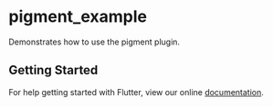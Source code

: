# pigment_example

Demonstrates how to use the pigment plugin.

## Getting Started

For help getting started with Flutter, view our online
[documentation](https://flutter.io/).
